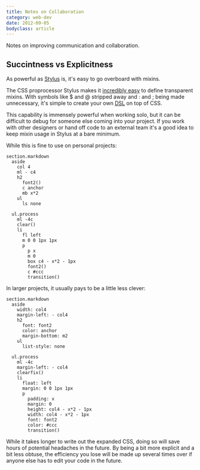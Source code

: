 ```yaml
---
title: Notes on Collaboration
category: web-dev
date: 2012-09-05
bodyclass: article
---
```


Notes on improving communication and collaboration.

## Succintness vs Explicitness

As powerful as [Stylus](http://learnboost.github.com/stylus/) is, it's easy to go overboard with mixins.

The CSS proprocessor Stylus makes it [incredibly easy](http://nylira.com/stylus-the-revolutionary-successor-to-css/) to define transparent mixins. With symbols like $ and @ stripped away and : and ; being made unnecessary, it's simple to create your own [DSL](http://en.wikipedia.org/wiki/Domain-specific_language) on top of CSS.

This capability is immensely powerful when working solo, but it can be difficult to debug for someone else coming into your project. If you work with other designers or hand off code to an external team it's a good idea to keep mixin usage in Stylus at a bare minimum.

While this is fine to use on personal projects:

    section.markdown
      aside
        col 4
        ml - c4
        h2
          font2()
          c anchor
          mb x*2
        ul
          ls none

      ul.process
        ml -4c
        clear()
        li
          fl left
          m 0 0 1px 1px
          p
            p x
            m 0
            box c4 - x*2 - 1px
            font2()
            c #ccc
            transition()

In larger projects, it usually pays to be a little less clever:

    section.markdown
      aside
        width: col4
        margin-left: - col4
        h2
          font: font2
          color: anchor
          margin-bottom: m2
        ul
          list-style: none

      ul.process
        ml -4c
        margin-left: - col4
        clearfix()
        li
          float: left
          margin: 0 0 1px 1px
          p
            padding: x
            margin: 0
            height: col4 - x*2 - 1px
            width: col4 - x*2 - 1px
            font: font2
            color: #ccc
            transition()

While it takes longer to write out the expanded CSS, doing so will save hours of potential headaches in the future. By being a bit more explicit and a bit less obtuse, the efficiency you lose will be made up several times over if anyone else has to edit your code in the future.
